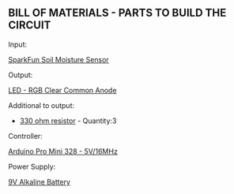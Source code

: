 BILL OF MATERIALS - PARTS TO BUILD THE CIRCUIT
----------------------------------------------
Input:

[SparkFun Soil Moisture Sensor](https://www.sparkfun.com/products/13322)

Output:

[LED - RGB Clear Common Anode](https://www.sparkfun.com/products/10820)

Additional to output:

- [330 ohm resistor](https://www.sparkfun.com/products/8377) - Quantity:3

Controller:

[Arduino Pro Mini 328 - 5V/16MHz](https://www.sparkfun.com/products/11113)

Power Supply:

[9V Alkaline Battery](https://www.sparkfun.com/products/10218)



